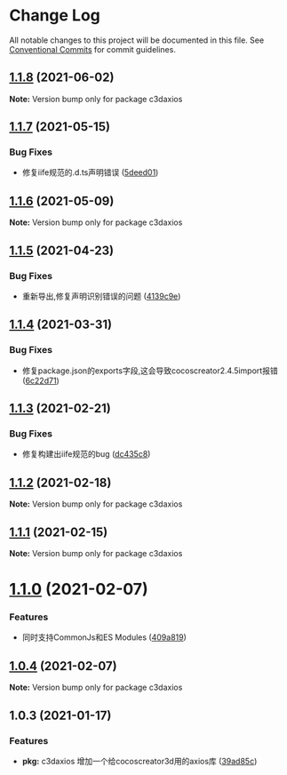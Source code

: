 # Change Log

All notable changes to this project will be documented in this file.
See [Conventional Commits](https://conventionalcommits.org) for commit guidelines.

## [1.1.8](https://github.com/AILHC/EasyGameFrameworkOpen/compare/c3daxios@1.1.7...c3daxios@1.1.8) (2021-06-02)

**Note:** Version bump only for package c3daxios





## [1.1.7](https://github.com/AILHC/EasyGameFrameworkOpen/compare/c3daxios@1.1.6...c3daxios@1.1.7) (2021-05-15)


### Bug Fixes

* 修复iife规范的.d.ts声明错误 ([5deed01](https://github.com/AILHC/EasyGameFrameworkOpen/commit/5deed01795ca4abab2bbafbb7b55664d4d23be8f))





## [1.1.6](https://github.com/AILHC/EasyGameFrameworkOpen/compare/c3daxios@1.1.5...c3daxios@1.1.6) (2021-05-09)

**Note:** Version bump only for package c3daxios





## [1.1.5](https://github.com/AILHC/EasyGameFrameworkOpen/compare/c3daxios@1.1.4...c3daxios@1.1.5) (2021-04-23)


### Bug Fixes

* 重新导出,修复声明识别错误的问题 ([4139c9e](https://github.com/AILHC/EasyGameFrameworkOpen/commit/4139c9ece90ef11d12374a42065bf89ebe44d053))





## [1.1.4](https://github.com/AILHC/EasyGameFrameworkOpen/compare/c3daxios@1.1.3...c3daxios@1.1.4) (2021-03-31)


### Bug Fixes

* 修复package.json的exports字段,这会导致cocoscreator2.4.5import报错 ([6c22d71](https://github.com/AILHC/EasyGameFrameworkOpen/commit/6c22d71f6f32ec566b95e7b299ec91e732e99585))





## [1.1.3](https://github.com/AILHC/EasyGameFrameworkOpen/compare/c3daxios@1.1.2...c3daxios@1.1.3) (2021-02-21)


### Bug Fixes

* 修复构建出iife规范的bug ([dc435c8](https://github.com/AILHC/EasyGameFrameworkOpen/commit/dc435c8ed264447b8a80263e7d157b1576c414b3))





## [1.1.2](https://github.com/AILHC/EasyGameFrameworkOpen/compare/c3daxios@1.1.1...c3daxios@1.1.2) (2021-02-18)

**Note:** Version bump only for package c3daxios





## [1.1.1](https://github.com/AILHC/EasyGameFrameworkOpen/compare/c3daxios@1.1.0...c3daxios@1.1.1) (2021-02-15)

**Note:** Version bump only for package c3daxios





# [1.1.0](https://github.com/AILHC/EasyGameFrameworkOpen/compare/c3daxios@1.0.4...c3daxios@1.1.0) (2021-02-07)


### Features

* 同时支持CommonJs和ES Modules ([409a819](https://github.com/AILHC/EasyGameFrameworkOpen/commit/409a819cfca6808a4070abcbc8acc80a2caf1c84))





## [1.0.4](https://github.com/AILHC/EasyGameFrameworkOpen/compare/c3daxios@1.0.3...c3daxios@1.0.4) (2021-02-07)

**Note:** Version bump only for package c3daxios





## 1.0.3 (2021-01-17)

### Features

* **pkg:** c3daxios
增加一个给cocoscreator3d用的axios库 ([39ad85c](https://github.com/AILHC/EasyGameFrameworkOpen/commit/39ad85c766a6e14781d72aa437b13071e35896d7))
